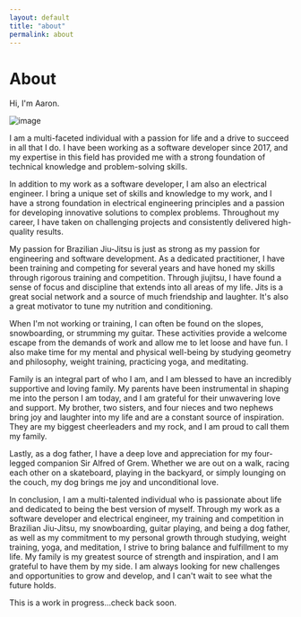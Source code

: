 ```yaml
---
layout: default
title: "about"
permalink: about
---
```


# About

Hi, I'm Aaron.

![image](/public/aaron_sun_profile.png)

I am a multi-faceted individual with a passion for life and a drive to succeed in all that I do. I have been working as a software developer since 2017, and my expertise in this field has provided me with a strong foundation of technical knowledge and problem-solving skills.

In addition to my work as a software developer, I am also an electrical engineer. I bring a unique set of skills and knowledge to my work, and I have a strong foundation in electrical engineering principles and a passion for developing innovative solutions to complex problems. Throughout my career, I have taken on challenging projects and consistently delivered high-quality results.

My passion for Brazilian Jiu-Jitsu is just as strong as my passion for engineering and software development. As a dedicated practitioner, I have been training and competing for several years and have honed my skills through rigorous training and competition. Through jiujitsu, I have found a sense of focus and discipline that extends into all areas of my life. Jits is a great social network and a source of much friendship and laughter. It's also a great motivator to tune my nutrition and conditioning.

When I'm not working or training, I can often be found on the slopes, snowboarding, or strumming my guitar. These activities provide a welcome escape from the demands of work and allow me to let loose and have fun. I also make time for my mental and physical well-being by studying geometry and philosophy, weight training, practicing yoga, and meditating.

Family is an integral part of who I am, and I am blessed to have an incredibly supportive and loving family. My parents have been instrumental in shaping me into the person I am today, and I am grateful for their unwavering love and support. My brother, two sisters, and four nieces and two nephews bring joy and laughter into my life and are a constant source of inspiration. They are my biggest cheerleaders and my rock, and I am proud to call them my family.

Lastly, as a dog father, I have a deep love and appreciation for my four-legged companion Sir Alfred of Grem. Whether we are out on a walk, racing each other on a skateboard, playing in the backyard, or simply lounging on the couch, my dog brings me joy and unconditional love.

In conclusion, I am a multi-talented individual who is passionate about life and dedicated to being the best version of myself. Through my work as a software developer and electrical engineer, my training and competition in Brazilian Jiu-Jitsu, my snowboarding, guitar playing, and being a dog father, as well as my commitment to my personal growth through studying, weight training, yoga, and meditation, I strive to bring balance and fulfillment to my life. My family is my greatest source of strength and inspiration, and I am grateful to have them by my side. I am always looking for new challenges and opportunities to grow and develop, and I can't wait to see what the future holds.

This is a work in progress...check back soon.
